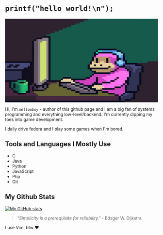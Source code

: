 # `printf("hello world!\n");`

<img align="center" alt="GIF" src="./images/coding.gif" width="100%" height="275" />

Hi, i'm _`mellowboy`_ - author of this github page and I am a big fan of systems programming and everything low-level/backend.
I'm currently dipping my toes into game development.

I daily drive fedora and I play some games when I'm bored.

## Tools and Languages I Mostly Use

- C
- Java
- Python
- JavaScript
- Php
- Git

## My Github Stats

[![My GitHub stats](https://github-readme-stats.vercel.app/api?username=mellowboyXD&show_icons=true&theme=dark)](https://github.com/anuraghazra/github-readme-stats)

>
>  *"Simplicity is a prerequisite for reliability."* - Edsger W. Dijkstra
>

I use Vim, btw ❤️


